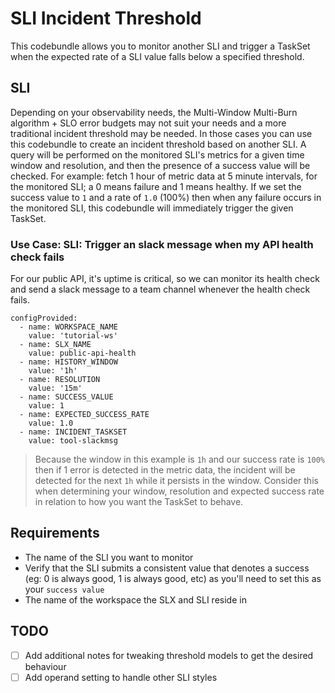 # SLI Incident Threshold
This codebundle allows you to monitor another SLI and trigger a TaskSet when the expected rate of a SLI value falls below a specified threshold.

## SLI
Depending on your observability needs, the Multi-Window Multi-Burn algorithm + SLO error budgets may not suit your needs and a more traditional incident threshold may be needed. In those cases you can use this codebundle to create an incident threshold based on another SLI. A query will be performed on the monitored SLI's metrics for a given time window and resolution, and then the presence of a success value will be checked. For example: fetch 1 hour of metric data at 5 minute intervals, for the monitored SLI; a 0 means failure and 1 means healthy. If we set the success value to `1` and a rate of `1.0` (100%) then when any failure occurs in the monitored SLI, this codebundle will immediately trigger the given TaskSet.

### Use Case: SLI: Trigger an slack message when my API health check fails
For our public API, it's uptime is critical, so we can monitor its health check and send a slack message to a team channel whenever the health check fails.

```
configProvided:
  - name: WORKSPACE_NAME
    value: 'tutorial-ws'
  - name: SLX_NAME
    value: public-api-health
  - name: HISTORY_WINDOW
    value: '1h'
  - name: RESOLUTION
    value: '15m'
  - name: SUCCESS_VALUE
    value: 1
  - name: EXPECTED_SUCCESS_RATE
    value: 1.0
  - name: INCIDENT_TASKSET
    value: tool-slackmsg
```
> Because the window in this example is `1h` and our success rate is `100%` then if 1 error is detected in the metric data, the incident will be detected for the next `1h` while it persists in the window. Consider this when determining your window, resolution and expected success rate in relation to how you want the TaskSet to behave.

## Requirements
- The name of the SLI you want to monitor
- Verify that the SLI submits a consistent value that denotes a success (eg: 0 is always good, 1 is always good, etc) as you'll need to set this as your `success value`
- The name of the workspace the SLX and SLI reside in

## TODO
- [ ] Add additional notes for tweaking threshold models to get the desired behaviour
- [ ] Add operand setting to handle other SLI styles
